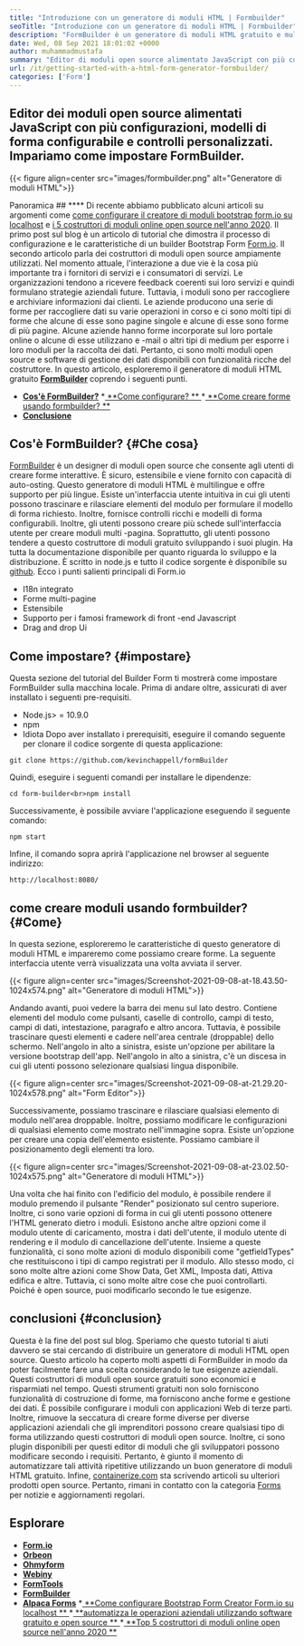 ```yaml
---
title: "Introduzione con un generatore di moduli HTML | Formbuilder" 
seoTitle: "Introduzione con un generatore di moduli HTML | Formbuilder" 
description: "FormBuilder è un generatore di moduli HTML gratuito e multilingue con interfaccia utente Drag & Drop. Segui questo tutorial per imparare a configurarlo su LocalHost." 
date: Wed, 08 Sep 2021 18:01:02 +0000
author: muhammadmustafa
summary: "Editor di moduli open source alimentato JavaScript con più configurazioni, modelli di modulo configurabile e controlli personalizzati. Impariamo come impostare FormBuilder." 
url: /it/getting-started-with-a-html-form-generator-formbuilder/
categories: ['Form']
---
```


## Editor dei moduli open source alimentati JavaScript con più configurazioni, modelli di forma configurabile e controlli personalizzati. Impariamo come impostare FormBuilder.

{{< figure align=center src="images/formbuilder.png" alt="Generatore di moduli HTML">}}


Panoramica ## **** 
Di recente abbiamo pubblicato alcuni articoli su argomenti come [come configurare il creatore di moduli bootstrap form.io su localhost][1] e [i 5 costruttori di moduli online open source nell'anno 2020][2]. Il primo post sul blog è un articolo di tutorial che dimostra il processo di configurazione e le caratteristiche di un builder Bootstrap Form [Form.io][3]. Il secondo articolo parla dei costruttori di moduli open source ampiamente utilizzati. Nel momento attuale, l'interazione a due vie è la cosa più importante tra i fornitori di servizi e i consumatori di servizi. Le organizzazioni tendono a ricevere feedback coerenti sui loro servizi e quindi formulano strategie aziendali future. Tuttavia, i moduli sono per raccogliere e archiviare informazioni dai clienti. Le aziende producono una serie di forme per raccogliere dati su varie operazioni in corso e ci sono molti tipi di forme che alcune di esse sono pagine singole e alcune di esse sono forme di più pagine. Alcune aziende hanno forme incorporate sul loro portale online o alcune di esse utilizzano e -mail o altri tipi di medium per esporre i loro moduli per la raccolta dei dati.
Pertanto, ci sono molti moduli open source e software di gestione dei dati disponibili con funzionalità ricche del costruttore. In questo articolo, esploreremo il generatore di moduli HTML gratuito  **[FormBuilder][4]**  coprendo i seguenti punti.
  * **[Cos'è FormBuilder?][5]**
  *[ **Come configurare? ** ][6]
  *[ **Come creare forme usando formbuilder? ** ][7]
  * **[Conclusione][8]**

## Cos'è FormBuilder?   {#Che cosa}
[FormBuilder][4] è un designer di moduli open source che consente agli utenti di creare forme interattive. È sicuro, estensibile e viene fornito con capacità di auto-osting. Questo generatore di moduli HTML è multilingue e offre supporto per più lingue. Esiste un'interfaccia utente intuitiva in cui gli utenti possono trascinare e rilasciare elementi del modulo per formulare il modello di forma richiesto. Inoltre, fornisce controlli ricchi e modelli di forma configurabili. Inoltre, gli utenti possono creare più schede sull'interfaccia utente per creare moduli multi -pagina. Soprattutto, gli utenti possono tendere a questo costruttore di moduli gratuito sviluppando i suoi plugin. Ha tutta la documentazione disponibile per quanto riguarda lo sviluppo e la distribuzione. È scritto in node.js e tutto il codice sorgente è disponibile su [github][9].
Ecco i punti salienti principali di Form.io
  * I18n integrato
  * Forme multi-pagine
  * Estensibile
  * Supporto per i famosi framework di front -end Javascript
  * Drag and drop Ui

## Come impostare?   {#impostare}
Questa sezione del tutorial del Builder Form ti mostrerà come impostare FormBuilder sulla macchina locale.
Prima di andare oltre, assicurati di aver installato i seguenti pre-requisiti.
  * Node.js> = 10.9.0
  * npm
  * Idiota
Dopo aver installato i prerequisiti, eseguire il comando seguente per clonare il codice sorgente di questa applicazione:
```
git clone https://github.com/kevinchappell/formBuilder
```
Quindi, eseguire i seguenti comandi per installare le dipendenze:
```
cd form-builder<br>npm install 
```
Successivamente, è possibile avviare l'applicazione eseguendo il seguente comando:
```
npm start
```
Infine, il comando sopra aprirà l'applicazione nel browser al seguente indirizzo:
```
http://localhost:8080/
```

## come creare moduli usando formbuilder?   {#Come}
In questa sezione, esploreremo le caratteristiche di questo generatore di moduli HTML e impareremo come possiamo creare forme.
La seguente interfaccia utente verrà visualizzata una volta avviata il server.

{{< figure align=center src="images/Screenshot-2021-09-08-at-18.43.50-1024x574.png" alt="Generatore di moduli HTML">}}

Andando avanti, puoi vedere la barra dei menu sul lato destro. Contiene elementi del modulo come pulsanti, caselle di controllo, campi di testo, campi di dati, intestazione, paragrafo e altro ancora. Tuttavia, è possibile trascinare questi elementi e cadere nell'area centrale (droppable) dello schermo. Nell'angolo in alto a sinistra, esiste un'opzione per abilitare la versione bootstrap dell'app. Nell'angolo in alto a sinistra, c'è un discesa in cui gli utenti possono selezionare qualsiasi lingua disponibile.

{{< figure align=center src="images/Screenshot-2021-09-08-at-21.29.20-1024x578.png" alt="Form Editor">}}

Successivamente, possiamo trascinare e rilasciare qualsiasi elemento di modulo nell'area droppable. Inoltre, possiamo modificare le configurazioni di qualsiasi elemento come mostrato nell'immagine sopra. Esiste un'opzione per creare una copia dell'elemento esistente. Possiamo cambiare il posizionamento degli elementi tra loro.

{{< figure align=center src="images/Screenshot-2021-09-08-at-23.02.50-1024x575.png" alt="Generatore di moduli HTML">}}

Una volta che hai finito con l'edificio del modulo, è possibile rendere il modulo premendo il pulsante "Render" posizionato sul centro superiore. Inoltre, ci sono varie opzioni di forma in cui gli utenti possono ottenere l'HTML generato dietro i moduli. Esistono anche altre opzioni come il modulo utente di caricamento, mostra i dati dell'utente, il modulo utente di rendering e il modulo di cancellazione dell'utente. Insieme a queste funzionalità, ci sono molte azioni di modulo disponibili come "getfieldTypes" che restituiscono i tipi di campo registrati per il modulo. Allo stesso modo, ci sono molte altre azioni come Show Data, Get XML, Imposta dati, Attiva edifica e altre. Tuttavia, ci sono molte altre cose che puoi controllarti. Poiché è open source, puoi modificarlo secondo le tue esigenze.

## conclusioni   {#conclusion}
Questa è la fine del post sul blog. Speriamo che questo tutorial ti aiuti davvero se stai cercando di distribuire un generatore di moduli HTML open source. Questo articolo ha coperto molti aspetti di FormBuilder in modo da poter facilmente fare una scelta considerando le tue esigenze aziendali. Questi costruttori di moduli open source gratuiti sono economici e risparmiati nel tempo. Questi strumenti gratuiti non solo forniscono funzionalità di costruzione di forme, ma forniscono anche forme e gestione dei dati. È possibile configurare i moduli con applicazioni Web di terze parti. Inoltre, rimuove la seccatura di creare forme diverse per diverse applicazioni aziendali che gli imprenditori possono creare qualsiasi tipo di forma utilizzando questi costruttori di moduli open source. Inoltre, ci sono plugin disponibili per questi editor di moduli che gli sviluppatori possono modificare secondo i requisiti. Pertanto, è giunto il momento di automatizzare tali attività ripetitive utilizzando un buon generatore di moduli HTML gratuito.
Infine, [containerize.com][10] sta scrivendo articoli su ulteriori prodotti open source. Pertanto, rimani in contatto con la categoria [Forms][11] per notizie e aggiornamenti regolari.

## Esplorare
  * **[Form.io][3]**
  * **[Orbeon][12]**
  * **[Ohmyform][13]**
  * **[Webiny][14]**
  * **[FormTools][15]**
  * **[FormBuilder][4]**
  * **[Alpaca Forms][16]**
  *[ **Come configurare Bootstrap Form Creator Form.io su localhost ** ][1]
  *[ **automatizza le operazioni aziendali utilizzando software gratuito e open source ** ][17]
  *[ **Top 5 costruttori di moduli online open source nell'anno 2020 ** ][2]

  
[1]: https://blog.containerize.com/form/how-to-setup-bootstrap-form-creator-formio-on-localhost/
[2]: https://blog.containerize.com/form/top-5-open-source-online-form-builders-in-year-2020/
[3]: https://products.containerize.com/form/formio/
[4]: https://products.containerize.com/form/formbuilder/
[5]: #what
[6]: #setup
[7]: #how
[8]: #Conclusion
[9]: https://github.com/kevinchappell/formBuilder
[10]: https://www.containerize.com/
[11]: https://products.containerize.com/healthcare-technologies/
[12]: https://products.containerize.com/form/orbeon/
[13]: https://products.containerize.com/form/ohmyform/
[14]: https://products.containerize.com/form/webiny/
[15]: https://products.containerize.com/form/formtools/
[16]: https://products.containerize.com/form/alpaca/
[17]: https://blog.containerize.com/blogging/automate-business-operations-using-open-source-software/
